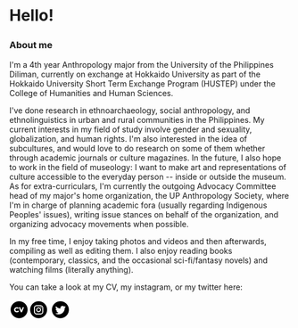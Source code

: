 # Hello!

### About me 　
  
  I'm a 4th year Anthropology major from the University of the Philippines Diliman, currently on exchange at Hokkaido University as part of the Hokkaido University Short Term Exchange Program (HUSTEP) under the College of Humanities and Human Sciences.
  
  I've done research in ethnoarchaeology, social anthropology, and ethnolinguistics in urban and rural communities in the Philippines. My current interests in my field of study involve gender and sexuality, globalization, and human rights. I'm also interested in the idea of subcultures, and would love to do research on some of them whether through academic journals or culture magazines. In the future, I also hope to work in the field of museology: I want to make art and representations of culture accessible to the everyday person -- inside or outside the museum. As for extra-curriculars, I'm currently the outgoing Advocacy Committee head of my major's home organization, the UP Anthropology Society, where I'm in charge of planning academic fora (usually regarding Indigenous Peoples' issues), writing issue stances on behalf of the organization, and organizing advocacy movements when possible.
  
  In my free time, I enjoy taking photos and videos and then afterwards, compiling as well as editing them. I also enjoy reading books (contemporary, classics, and the occasional sci-fi/fantasy novels) and watching films (literally anything).
  
You can take a look at my CV, my instagram, or my twitter here:

[![alt text](https://github.com/robinsagun/robinsagun.github.io/blob/master/cv_icon.png "my CV")](https://github.com/robinsagun/robinsagun.github.io/blob/master/Robin_Sagun%2BCV.pdf)[![alt text](https://github.com/robinsagun/robinsagun.github.io/blob/master/iconfinder_38-instagram_1161954.png "@robin.sagun")](https://instagram.com/robin.sagun) [![alt text](https://github.com/robinsagun/robinsagun.github.io/blob/master/iconfinder_43-twitter_104461.png "@robinSWAGun")](https://twitter.com/robinSWAGun)
